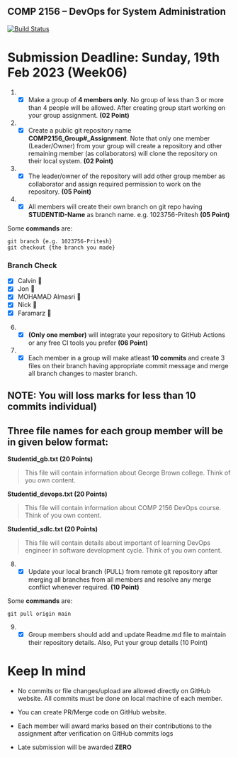 ## COMP 2156 – DevOps for System Administration

[![Build Status](https://app.travis-ci.com/Cywus98213/COMP2156_Group21_Assignment.svg?branch=main)](https://app.travis-ci.com/Cywus98213/COMP2156_Group21_Assignment)

# Submission Deadline: Sunday, 19th Feb 2023 (Week06)

1. - [x] Make a group of **4 members only**. No group of less than 3 or more than 4 people will be allowed. After creating group start working on your group assignment. **(02 Point)**

2. - [x] Create a public git repository name **COMP2156_Group#\_Assignment**. Note that only one member (Leader/Owner) from your group will create a repository and other remaining member (as collaborators) will clone the repository on their local system. **(02 Point)**

3. - [x] The leader/owner of the repository will add other group member as collaborator and assign required permission to work on the repository. **(05 Point)**

4. - [x] All members will create their own branch on git repo having **STUDENTID-Name** as branch name. e.g. 1023756-Pritesh **(05 Point)**

Some **commands** are:

```
git branch {e.g. 1023756-Pritesh}
git checkout {the branch you made}
```

### Branch Check

- [x] Calvin :tada:
- [x] Jon :tada:
- [x] MOHAMAD Almasri :tada:
- [x] Nick :tada:
- [x] Faramarz :tada:

6. - [x] **(Only one member)** will integrate your repository to GitHub Actions or any free CI tools you prefer **(06 Point)**

7. - [x] Each member in a group will make atleast **10 commits** and create 3 files on their branch having appropriate commit message and merge all branch changes to master branch.

## NOTE: You will loss marks for less than 10 commits individual)

## Three file names for each group member will be in given below format:

**Studentid_gb.txt (20 Points)**

> This file will contain information about George Brown college. Think of you own content.

**Studentid_devops.txt (20 Points)**

> This file will contain information about COMP 2156 DevOps course. Think of you own content.

**Studentid_sdlc.txt (20 Points)**

> This file will contain details about important of learning DevOps engineer in software development cycle. Think of you own content.

8. - [x] Update your local branch (PULL) from remote git repository after merging all branches from all members and resolve any merge conflict whenever required. **(10 Point)**

Some **commands** are:

```
git pull origin main
```

9. - [x] Group members should add and update Readme.md file to maintain their repository details. Also, Put your group details (10 Point)

# Keep In mind

- No commits or file changes/upload are allowed directly on GitHub website. All commits must be done on local machine of each member.

- You can create PR/Merge code on GitHub website.

- Each member will award marks based on their contributions to the assignment after verification on GitHub commits logs

- Late submission will be awarded **ZERO**
